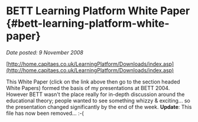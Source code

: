 # BETT Learning Platform White Paper {#bett-learning-platform-white-paper}

_Date posted: 9 November 2008_

[http://home.capitaes.co.uk/LearningPlatform/Downloads/index.asp](http://home.capitaes.co.uk/LearningPlatform/Downloads/index.asp)

This White Paper (click on the link above then go to the section headed White Papers) formed the basis of my presentations at BETT 2004. However BETT wasn't the place really for in-depth discussion around the educational theory; people wanted to see something whizzy & exciting... so the presentation changed significantly by the end of the week. **Update**: This file has now been removed... :-(